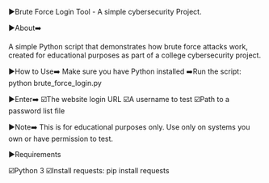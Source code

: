 ▶️Brute Force Login Tool - A simple cybersecurity Project.

▶️About➡️

 A simple Python script that demonstrates how brute force attacks work, created for educational purposes as part of a college cybersecurity project.

▶️How to Use➡️
   Make sure you have Python installed
   ➡️Run the script: python brute_force_login.py

▶️Enter➡️
  ☑️The website login URL
  ☑️A username to test
  ☑️Path to a password list file

▶️Note➡️
    This is for educational purposes only. Use only on systems you own or have permission to test.


▶️Requirements
 
 ☑️Python 3
 ☑️Install requests: pip install requests

